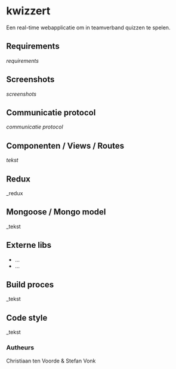 # kwizzert

Een real-time webapplicatie om in teamverband quizzen te spelen.

## Requirements
_requirements_

## Screenshots
_screenshots_

## Communicatie protocol
_communicatie protocol_

## Componenten / Views / Routes
_tekst_

## Redux
_redux

## Mongoose / Mongo model
_tekst

## Externe libs
* ...
* ...

## Build proces
_tekst

## Code style
_tekst

### Autheurs
Christiaan ten Voorde & Stefan Vonk
